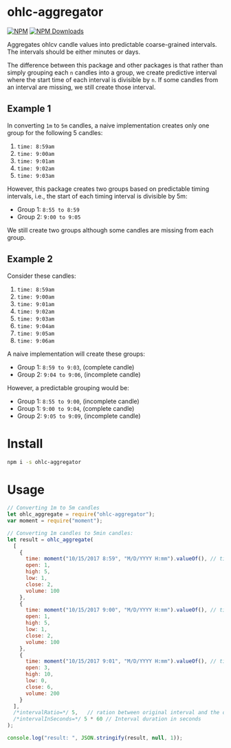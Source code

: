 # ohlc-aggregator

[![NPM](https://badge.fury.io/js/ohlc-aggregator.svg)](https://www.npmjs.com/package/ohlc-aggregator)
[![NPM Downloads][downloadst-image]][downloads-url]

[downloads-image]: https://img.shields.io/npm/dm/ohlc-aggregator.svg
[downloadst-image]: https://img.shields.io/npm/dt/ohlc-aggregator.svg
[downloads-url]: https://npmjs.org/package/ohlc-aggregator

Aggregates ohlcv candle values into predictable coarse-grained intervals. The intervals should be either minutes or days.

The difference between this package and other packages is that rather than simply grouping each `n` candles into a group, we create predictive interval where the start time of each interval is divisible by `n`. If some candles from an interval are missing, we still create those interval.

## Example 1

In converting `1m` to `5m` candles, a naive implementation creates only one group for the following 5 candles:

1. `time: 8:59am`
2. `time: 9:00am`
3. `time: 9:01am`
4. `time: 9:02am`
5. `time: 9:03am`

However, this package creates two groups based on predictable timing intervals, i.e., the start of each timing interval is divisible by 5m:

- Group 1: `8:55 to 8:59`
- Group 2: `9:00 to 9:05`

We still create two groups although some candles are missing from each group.

## Example 2

Consider these candles:

1. `time: 8:59am`
2. `time: 9:00am`
3. `time: 9:01am`
4. `time: 9:02am`
5. `time: 9:03am`
6. `time: 9:04am`
7. `time: 9:05am`
8. `time: 9:06am`

A naive implementation will create these groups:

- Group 1: `8:59 to 9:03`, (complete candle)
- Group 2: `9:04 to 9:06`, (incomplete candle)

However, a predictable grouping would be:

- Group 1: `8:55 to 9:00`, (incomplete candle)
- Group 1: `9:00 to 9:04`, (complete candle)
- Group 2: `9:05 to 9:09`, (incomplete candle)


# Install

```bash
npm i -s ohlc-aggregator
```

# Usage

```javascript
// Converting 1m to 5m candles
let ohlc_aggregate = require("ohlc-aggregator");
var moment = require("moment");

// Converting 1m candles to 5min candles:
let result = ohlc_aggregate(
  [
    {
      time: moment("10/15/2017 8:59", "M/D/YYYY H:mm").valueOf(), // timestamp in milliseconds
      open: 1,
      high: 5,
      low: 1,
      close: 2,
      volume: 100
    },
    {
      time: moment("10/15/2017 9:00", "M/D/YYYY H:mm").valueOf(), // timestamp in milliseconds
      open: 1,
      high: 5,
      low: 1,
      close: 2,
      volume: 100
    },
    {
      time: moment("10/15/2017 9:01", "M/D/YYYY H:mm").valueOf(), // timestamp in milliseconds
      open: 3,
      high: 10,
      low: 0,
      close: 6,
      volume: 200
    }
  ],
  /*intervalRatio=*/ 5,   // ration between original interval and the desired interval
  /*intervalInSeconds=*/ 5 * 60 // Interval duration in seconds
);

console.log("result: ", JSON.stringify(result, null, 1));
```
